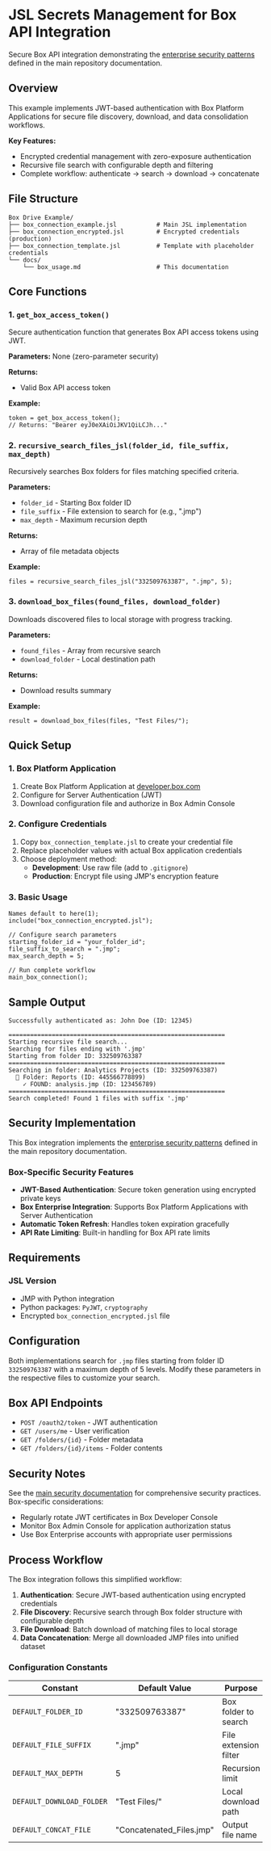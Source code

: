 # JSL Secrets Management for Box API Integration

Secure Box API integration demonstrating the [enterprise security patterns](../../README.md#security-architecture) defined in the main repository documentation.

## Overview

This example implements JWT-based authentication with Box Platform Applications for secure file discovery, download, and data consolidation workflows.

**Key Features:**
- Encrypted credential management with zero-exposure authentication
- Recursive file search with configurable depth and filtering
- Complete workflow: authenticate → search → download → concatenate

## File Structure

```
Box Drive Example/
├── box_connection_example.jsl           # Main JSL implementation
├── box_connection_encrypted.jsl         # Encrypted credentials (production)
├── box_connection_template.jsl          # Template with placeholder credentials
└── docs/
    └── box_usage.md                     # This documentation
```

## Core Functions

### 1. `get_box_access_token()`
Secure authentication function that generates Box API access tokens using JWT.

**Parameters:** None (zero-parameter security)

**Returns:**
- Valid Box API access token

**Example:**
```jsl
token = get_box_access_token();
// Returns: "Bearer eyJ0eXAiOiJKV1QiLCJh..."
```

### 2. `recursive_search_files_jsl(folder_id, file_suffix, max_depth)`
Recursively searches Box folders for files matching specified criteria.

**Parameters:**
- `folder_id` - Starting Box folder ID
- `file_suffix` - File extension to search for (e.g., ".jmp")
- `max_depth` - Maximum recursion depth

**Returns:**
- Array of file metadata objects

**Example:**
```jsl
files = recursive_search_files_jsl("332509763387", ".jmp", 5);
```

### 3. `download_box_files(found_files, download_folder)`
Downloads discovered files to local storage with progress tracking.

**Parameters:**
- `found_files` - Array from recursive search
- `download_folder` - Local destination path

**Returns:**
- Download results summary

**Example:**
```jsl
result = download_box_files(files, "Test Files/");
```

## Quick Setup

### 1. Box Platform Application
1. Create Box Platform Application at [developer.box.com](https://developer.box.com/)
2. Configure for Server Authentication (JWT)
3. Download configuration file and authorize in Box Admin Console

### 2. Configure Credentials
1. Copy `box_connection_template.jsl` to create your credential file
2. Replace placeholder values with actual Box application credentials
3. Choose deployment method:
   - **Development**: Use raw file (add to `.gitignore`)
   - **Production**: Encrypt file using JMP's encryption feature

### 3. Basic Usage
```jsl
Names default to here(1);
include("box_connection_encrypted.jsl");

// Configure search parameters
starting_folder_id = "your_folder_id";
file_suffix_to_search = ".jmp";
max_search_depth = 5;

// Run complete workflow
main_box_connection();
```

## Sample Output

```
Successfully authenticated as: John Doe (ID: 12345)

============================================================
Starting recursive file search...
Searching for files ending with '.jmp'
Starting from folder ID: 332509763387
============================================================
Searching in folder: Analytics Projects (ID: 332509763387)
  📁 Folder: Reports (ID: 445566778899)
    ✓ FOUND: analysis.jmp (ID: 123456789)
============================================================
Search completed! Found 1 files with suffix '.jmp'
```

## Security Implementation

This Box integration implements the [enterprise security patterns](../../README.md#security-architecture) defined in the main repository documentation.

### Box-Specific Security Features
- **JWT-Based Authentication**: Secure token generation using encrypted private keys
- **Box Enterprise Integration**: Supports Box Platform Applications with Server Authentication
- **Automatic Token Refresh**: Handles token expiration gracefully
- **API Rate Limiting**: Built-in handling for Box API rate limits

## Requirements

### JSL Version
- JMP with Python integration
- Python packages: `PyJWT`, `cryptography`
- Encrypted `box_connection_encrypted.jsl` file

## Configuration

Both implementations search for `.jmp` files starting from folder ID `332509763387` with a maximum depth of 5 levels. Modify these parameters in the respective files to customize your search.

## Box API Endpoints

- `POST /oauth2/token` - JWT authentication
- `GET /users/me` - User verification
- `GET /folders/{id}` - Folder metadata
- `GET /folders/{id}/items` - Folder contents

## Security Notes

See the [main security documentation](../../README.md#security-architecture) for comprehensive security practices. Box-specific considerations:

- Regularly rotate JWT certificates in Box Developer Console
- Monitor Box Admin Console for application authorization status
- Use Box Enterprise accounts with appropriate user permissions

## Process Workflow

The Box integration follows this simplified workflow:

1. **Authentication**: Secure JWT-based authentication using encrypted credentials
2. **File Discovery**: Recursive search through Box folder structure with configurable depth
3. **File Download**: Batch download of matching files to local storage
4. **Data Concatenation**: Merge all downloaded JMP files into unified dataset

### Configuration Constants

| Constant | Default Value | Purpose |
|----------|---------------|---------|
| `DEFAULT_FOLDER_ID` | "332509763387" | Box folder to search |
| `DEFAULT_FILE_SUFFIX` | ".jmp" | File extension filter |
| `DEFAULT_MAX_DEPTH` | 5 | Recursion limit |
| `DEFAULT_DOWNLOAD_FOLDER` | "Test Files/" | Local download path |
| `DEFAULT_CONCAT_FILE` | "Concatenated_Files.jmp" | Output file name |